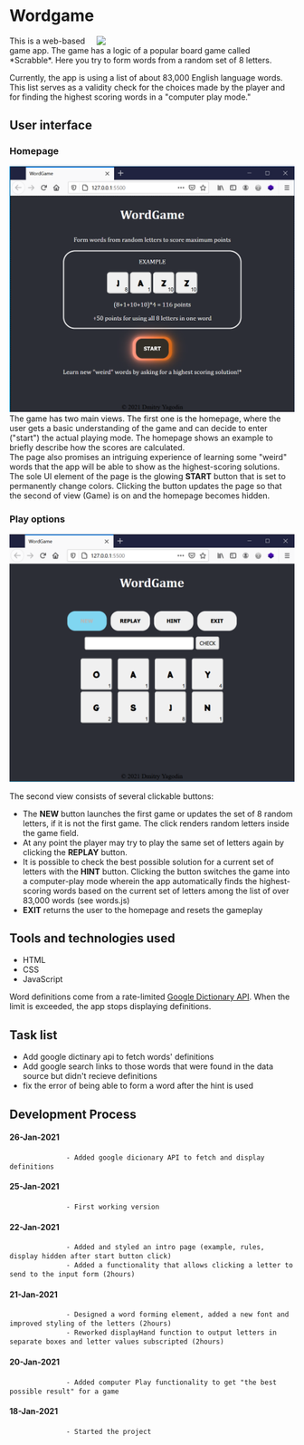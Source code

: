 # Wordgame
<img align="right" src="https://storage.googleapis.com/ltkcms.appspot.com/fs/wfa/images/cover/scrabble-tiles-full-alphabet.base" width="350">
<p>This is a web-based game app. The game has a logic of a popular board game called *Scrabble*. Here you try to form words from a random set of 8 letters.</p>
<p>Currently, the app is using a list of about 83,000 English language words. This list serves as a validity check for the choices made by the player and for finding the highest scoring words in a "computer play mode."</p> 

## User interface
### Homepage
![Homepage screenshot](https://github.com/dmitryyagodin/word-game/blob/main/images/home_screen.png)
The game has two main views. The first one is the homepage, where the user gets a basic understanding of the game and can decide to enter ("start") the actual playing mode. The homepage shows an example to briefly describe how the scores are calculated.
<br>
The page also promises an intriguing experience of learning some "weird" words that the app will be able to show as the highest-scoring solutions. The sole UI element of the page is the glowing **START** button that is set to permanently change colors. Clicking the button updates the page so that the second of view (Game) is on and the homepage becomes hidden.
<br>

### Play options 
![Play options](https://github.com/dmitryyagodin/word-game/blob/main/images/new_game.PNG)

The second view consists of several clickable buttons:
  - The **NEW** button launches the first game or updates the set of 8 random letters, if it is not the first game. The click renders random letters inside the game field.
  - At any point the player may try to play the same set of letters again by clicking the **REPLAY** button.
  - It is possible to check the best possible solution for a current set of letters with the **HINT** button. Clicking the button switches the game into a computer-play mode wherein the app automatically finds the highest-scoring words based on the current set of letters among the list of over 83,000 words (see words.js)
  - **EXIT** returns the user to the homepage and resets the gameplay 


## Tools and technologies used

- HTML
- CSS
- JavaScript

Word definitions come from a rate-limited [Google Dictionary API](https://github.com/meetDeveloper/googleDictionaryAPI). When the limit is exceeded, the app stops displaying definitions.

## Task list
- Add google dictinary api to fetch words' definitions
- Add google search links to those words that were found in the data source but didn't recieve definitions
- fix the error of being able to form a word after the hint is used

## Development Process

#### 26-Jan-2021
                  - Added google dicionary API to fetch and display definitions
#### 25-Jan-2021
                  - First working version
#### 22-Jan-2021 
                  - Added and styled an intro page (example, rules, display hidden after start button click)
                  - Added a functionality that allows clicking a letter to send to the input form (2hours)
#### 21-Jan-2021 
                  - Designed a word forming element, added a new font and improved styling of the letters (2hours) 
                  - Reworked displayHand function to output letters in separate boxes and letter values subscripted (2hours)
#### 20-Jan-2021       
                  - Added computer Play functionality to get "the best possible result" for a game
#### 18-Jan-2021       
                  - Started the project
